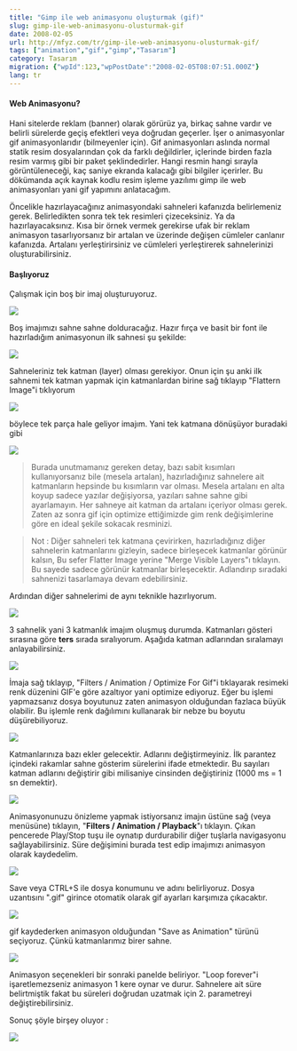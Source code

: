 ```yaml
---
title: "Gimp ile web animasyonu oluşturmak (gif)"
slug: gimp-ile-web-animasyonu-olusturmak-gif
date: 2008-02-05
url: http://mfyz.com/tr/gimp-ile-web-animasyonu-olusturmak-gif/
tags: ["animation","gif","gimp","Tasarım"]
category: Tasarım
migration: {"wpId":123,"wpPostDate":"2008-02-05T08:07:51.000Z"}
lang: tr
---
```


#### Web Animasyonu?

Hani sitelerde reklam (banner) olarak görürüz ya, birkaç sahne vardır ve belirli sürelerde geçiş efektleri veya doğrudan geçerler. İşer o animasyonlar gif animasyonlarıdır (bilmeyenler için). Gif animasyonları aslında normal statik resim dosyalarından çok da farklı değildirler, içlerinde birden fazla resim varmış gibi bir paket şeklindedirler. Hangi resmin hangi sırayla görüntüleneceği, kaç saniye ekranda kalacağı gibi bilgiler içerirler. Bu dökümanda açık kaynak kodlu resim işleme yazılımı gimp ile web animasyonları yani gif yapımını anlatacağım.

Öncelikle hazırlayacağınız animasyondaki sahneleri kafanızda belirlemeniz gerek. Belirledikten sonra tek tek resimleri çizeceksiniz. Ya da hazırlayacaksınız. Kısa bir örnek vermek gerekirse ufak bir reklam animasyon tasarlıyorsanız bir artalan ve üzerinde değişen cümleler canlanır kafanızda. Artalanı yerleştirirsiniz ve cümleleri yerleştirerek sahnelerinizi oluşturabilirsiniz.

#### Başlıyoruz

Çalışmak için boş bir imaj oluşturuyoruz.

![](/images/archive/tr/2008/02/1.gif)

Boş imajımızı sahne sahne dolduracağız. Hazır fırça ve basit bir font ile hazırladığım animasyonun ilk sahnesi şu şekilde:

![](/images/archive/tr/2008/02/2.gif)

Sahneleriniz tek katman (layer) olması gerekiyor. Onun için şu anki ilk sahnemi tek katman yapmak için katmanlardan birine sağ tıklayıp "Flattern Image"i tıklıyorum

![](/images/archive/tr/2008/02/3.gif)

böylece tek parça hale geliyor imajım. Yani tek katmana dönüşüyor buradaki gibi

![](/images/archive/tr/2008/02/4.gif)

> Burada unutmamanız gereken detay, bazı sabit kısımları kullanıyorsanız bile (mesela artalan), hazırladığınız sahnelere ait katmanların hepsinde bu kısımların var olması. Mesela artalanı en alta koyup sadece yazılar değişiyorsa, yazıları sahne sahne gibi ayarlamayın. Her sahneye ait katman da artalanı içeriyor olması gerek. Zaten az sonra gif için optimize ettiğimizde gim renk değişimlerine göre en ideal şekile sokacak resminizi.

> Not : Diğer sahneleri tek katmana çevirirken, hazırladığınız diğer sahnelerin katmanlarını gizleyin, sadece birleşecek katmanlar görünür kalsın, Bu sefer Flatter Image yerine "Merge Visible Layers"ı tıklayın. Bu sayede sadece görünür katmanlar birleşecektir. Adlandırıp sıradaki sahnenizi tasarlamaya devam edebilirsiniz.

Ardından diğer sahnelerimi de aynı teknikle hazırlıyorum.

![](/images/archive/tr/2008/02/5.gif)

3 sahnelik yani 3 katmanlık imajım oluşmuş durumda. Katmanları gösteri sırasına göre **ters** sırada sıralıyorum. Aşağıda katman adlarından sıralamayı anlayabilirsiniz.

![](/images/archive/tr/2008/02/6.gif)

İmaja sağ tıklayıp, "Filters / Animation / Optimize For Gif"i tıklayarak resimeki renk düzenini GIF'e göre azaltıyor yani optimize ediyoruz. Eğer bu işlemi yapmazsanız dosya boyutunuz zaten animasyon olduğundan fazlaca büyük olabilir. Bu işlemle renk dağılımını kullanarak bir nebze bu boyutu düşürebiliyoruz.

![](/images/archive/tr/2008/02/7.gif)

Katmanlarınıza bazı ekler gelecektir. Adlarını değiştirmeyiniz. İlk parantez içindeki rakamlar sahne gösterim sürelerini ifade etmektedir. Bu sayıları katman adlarını değiştirir gibi milisaniye cinsinden değiştiriniz (1000 ms = 1 sn demektir).

![](/images/archive/tr/2008/02/8.gif)

Animasyonunuzu önizleme yapmak istiyorsanız imajın üstüne sağ (veya menüsüne) tıklayın, "**Filters / Animation / Playback**"ı tıklayın. Çıkan pencerede Play/Stop tuşu ile oynatıp durdurabilir diğer tuşlarla navigasyonu sağlayabilirsiniz. Süre değişimini burada test edip imajımızı animasyon olarak kaydedelim.

![](/images/archive/tr/2008/02/9.gif)

Save veya CTRL+S ile dosya konumunu ve adını belirliyoruz. Dosya uzantısını ".gif" girince otomatik olarak gif ayarları karşımıza çıkacaktır.

![](/images/archive/tr/2008/02/10.gif)

gif kaydederken animasyon olduğundan "Save as Animation" türünü seçiyoruz. Çünkü katmanlarımız birer sahne.

![](/images/archive/tr/2008/02/11.gif)

Animasyon seçenekleri bir sonraki panelde beliriyor. "Loop forever"i işaretlemezseniz animasyon 1 kere oynar ve durur. Sahnelere ait süre belirtmiştik fakat bu süreleri doğrudan uzatmak için 2. parametreyi değiştirebilirsiniz.

Sonuç şöyle birşey oluyor :

![](/images/archive/tr/2008/02/sonuc.gif)
